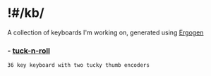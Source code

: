 # !#/kb/

A collection of keyboards I'm working on, generated using [Ergogen](https://github.com/mrzealot/ergogen)

### - [tuck-n-roll](./tuck-n-roll)
`36 key keyboard with two tucky thumb encoders`
